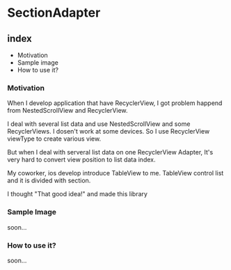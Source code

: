 # SectionAdapter

## index

* Motivation
* Sample image
* How to use it?

### Motivation

When I develop application that have RecyclerView, I got problem happend from NestedScrollView and RecyclerView.

I deal with several list data and use NestedScrollView and some RecyclerViews. I dosen't work at some devices.  So I use RecyclerView viewType to create various view.

But when I deal with serveral list data on one RecyclerView Adapter, It's very hard to convert view position to list data index.

My coworker, ios develop introduce TableView to me. TableView control list and it is divided with section.

I thought "That good idea!" and made this library


### Sample Image

soon...


### How to use it?


soon...

